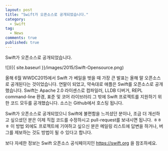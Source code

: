 ```yaml
---
layout: post
title: "Swift가 오픈소스로 공개되었습니다."
category:
  - Swift
tag:
  - News
comments: true
published: true
---
```


Swift가 오픈소스로 공개되었습니다.

![]({{ site.baseurl }}/images/2015/Swift-Opensource.png)

올해 6월 WWDC2015에서 Swift 가 베일을 벗을 때 가장 큰 발표는 올해 말 오픈소스로 공개된다는 것이었습니다. 연말이 되었고, 약속대로 애플은 Swift를 오픈소스로 공개했습니다. Swift는 Apache 2.0 라이센스로 컴파일러, LLDB 디버거, REPL command-line 환경, 표준 및 코어 라이브러리 그 밖에 Swift 프로젝트를 지원하기 위한 코드 모두를 공개했습니다. 소스는 Github에서 호스팅 됩니다.

Swift가 오픈소스로 공개되었으니 Swift에 불편함을 느끼셨던 분이나, 조금 더 개선하고 싶으셨던 분은 이제 직접 코드를 수정하시고 pull-request를 보내시면 됩니다. ㅎㅎㅎ 이 방법 외에도 프로젝트에 기여하고 싶으신 분은 메일링 리스트에 답변을 하거나, 버그를 제보하는 것도 방법이 될 수 있다고 합니다.

보다 자세한 정보는 Swift 오픈소스 공식페이지인 https://swift.org 을 참조하세요.